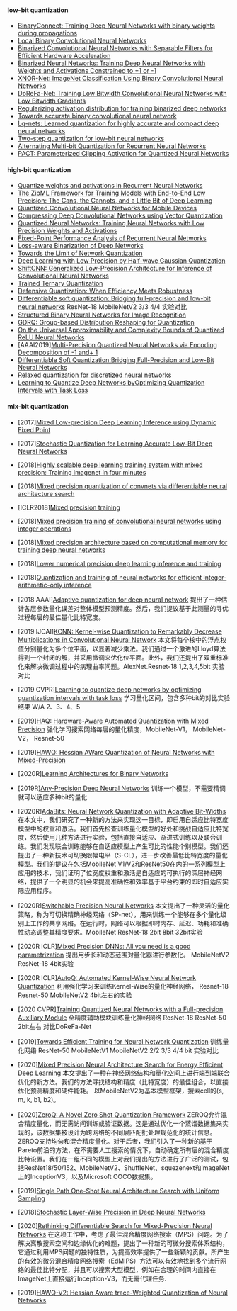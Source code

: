 #### low-bit quantization
- [BinaryConnect: Training Deep Neural Networks with binary weights during propagations](https://arxiv.org/pdf/1511.00363.pdf)
- [Local Binary Convolutional Neural Networks](https://arxiv.org/pdf/1608.06049.pdf)
- [Binarized Convolutional Neural Networks with Separable Filters for Efficient Hardware Acceleration](https://arxiv.org/pdf/1707.04693.pdf)
- [Binarized Neural Networks: Training Deep Neural Networks with Weights and Activations Constrained to +1 or -1](https://arxiv.org/pdf/1602.02830.pdf)
- [XNOR-Net: ImageNet Classification Using Binary Convolutional Neural Networks](https://arxiv.org/pdf/1603.05279.pdf)
- [DoReFa-Net: Training Low Bitwidth Convolutional Neural Networks with Low Bitwidth Gradients](https://arxiv.org/pdf/1606.06160.pdf)
- [Regularizing activation distribution for training binarized deep networks](http://openaccess.thecvf.com/content_CVPR_2019/papers/Ding_Regularizing_Activation_Distribution_for_Training_Binarized_Deep_Networks_CVPR_2019_paper.pdf)
- [Towards accurate binary convolutional neural network](https://arxiv.org/pdf/1711.11294.pdf)
- [Lq-nets: Learned quantization for highly accurate and compact deep neural networks](https://arxiv.org/pdf/1807.10029.pdf)
- [Two-step quantization for low-bit neural networks](http://openaccess.thecvf.com/content_cvpr_2018/papers/Wang_Two-Step_Quantization_for_CVPR_2018_paper.pdf)
- [Alternating Multi-bit Quantization for Recurrent Neural Networks](https://arxiv.org/pdf/1802.00150.pdf)
- [PACT: Parameterized Clipping Activation for Quantized Neural Networks](https://arxiv.org/pdf/1805.06085.pdf)

#### high-bit quantization
- [Quantize weights and activations in Recurrent Neural Networks](https://arxiv.org/pdf/1611.10176.pdf)
- [The ZipML Framework for Training Models with End-to-End Low Precision: The Cans, the Cannots, and a Little Bit of Deep Learning](https://arxiv.org/pdf/1611.05402.pdf)
- [Quantized Convolutional Neural Networks for Mobile Devices](https://arxiv.org/pdf/1512.06473.pdf)
- [Compressing Deep Convolutional Networks using Vector Quantization](https://arxiv.org/pdf/1412.6115.pdf)
- [Quantized Neural Networks: Training Neural Networks with Low Precision Weights and Activations](https://arxiv.org/pdf/1609.07061.pdf)
- [Fixed-Point Performance Analysis of Recurrent Neural Networks](https://arxiv.org/abs/1512.01322)
- [Loss-aware Binarization of Deep Networks](https://arxiv.org/pdf/1611.01600.pdf)
- [Towards the Limit of Network Quantization](https://arxiv.org/pdf/1612.01543.pdf)
- [Deep Learning with Low Precision by Half-wave Gaussian Quantization](https://arxiv.org/pdf/1702.00953.pdf)
- [ShiftCNN: Generalized Low-Precision Architecture for Inference of Convolutional Neural Networks](https://arxiv.org/pdf/1706.02393.pdf)
- [Trained Ternary Quantization](https://arxiv.org/pdf/1612.01064.pdf)
- [Defensive Quantization: When Efficiency Meets Robustness](https://arxiv.org/pdf/1904.08444.pdf)
- [Differentiable soft quantization: Bridging full-precision and low-bit neural networks](http://openaccess.thecvf.com/content_ICCV_2019/papers/Gong_Differentiable_Soft_Quantization_Bridging_Full-Precision_and_Low-Bit_Neural_Networks_ICCV_2019_paper.pdf) ResNet-18 MobileNetV2 3/3 4/4 实验对比
- [Structured Binary Neural Networks for Image Recognition](https://arxiv.xilesou.top/pdf/1909.09934.pdf)
- [GDRQ: Group-based Distribution Reshaping for Quantization](https://arxiv.xilesou.top/pdf/1908.01477.pdf)
- [On the Universal Approximability and Complexity Bounds of Quantized ReLU Neural Networks](https://arxiv.xilesou.top/pdf/1802.03646.pdf)
- [AAAI2019][Multi-Precision Quantized Neural Networks via Encoding Decomposition of -1 and+ 1](https://arxiv.org/pdf/1905.13389.pdf)
- [Differentiable Soft Quantization:Bridging Full-Precision and Low-Bit Neural Networks](http://openaccess.thecvf.com/content_ICCV_2019/papers/Gong_Differentiable_Soft_Quantization_Bridging_Full-Precision_and_Low-Bit_Neural_Networks_ICCV_2019_paper.pdf)
- [Relaxed quantization for discretized neural networks](https://arxiv.xilesou.top/pdf/1810.01875.pdf)
- [Learning to Quantize Deep Networks byOptimizing Quantization Intervals with Task Loss](http://openaccess.thecvf.com/content_CVPR_2019/papers/Jung_Learning_to_Quantize_Deep_Networks_by_Optimizing_Quantization_Intervals_With_CVPR_2019_paper.pdf)

#### mix-bit quantization
- [2017][Mixed Low-precision Deep Learning Inference using Dynamic Fixed Point](https://arxiv.xilesou.top/pdf/1701.08978.pdf)
- [2017][Stochastic Quantization for Learning Accurate Low-Bit Deep Neural Networks](https://link_springer.xilesou.top/article/10.1007/s11263-019-01168-2)
- [2018][Highly scalable deep learning training system with mixed precision: Training imagenet in four minutes](https://arxiv.xilesou.top/abs/1807.11205)
- [2018][Mixed precision quantization of convnets via differentiable neural architecture search](https://arxiv.xilesou.top/pdf/1812.00090.pdf)
- [ICLR2018][Mixed precision training](https://arxiv.xilesou.top/pdf/1710.03740.pdf%EF%BC%89。)

- [2018][Mixed precision training of convolutional neural networks using integer operations](https://arxiv.xilesou.top/abs/1802.00930)

- [2018][Mixed precision architecture based on computational memory for training deep neural networks](https://ieeexplore_ieee.xilesou.top/abstract/document/8351656/)

- [2018][Lower numerical precision deep learning inference and training](https://www.intel.ai/nervana/wp-content/uploads/sites/53/2018/05/Lower-Numerical-Precision-Deep-Learning-Inference-Training.pdf)

- [2018][Quantization and training of neural networks for efficient integer-arithmetic-only inference](http://openaccess.thecvf.com/content_cvpr_2018/html/Jacob_Quantization_and_Training_CVPR_2018_paper.html)

- [2018 AAAI][Adaptive quantization for deep neural network](https://www.aaai.org/ocs/index.php/AAAI/AAAI18/paper/viewPaper/16248)
提出了一种估计各层参数量化误差对整体模型预测精度。然后，我们提议基于此测量的寻优过程每层的最佳量化比特宽度。

- [2019 IJCAI][KCNN: Kernel-wise Quantization to Remarkably Decrease Multiplications in Convolutional Neural Network](https://www.ijcai.org/Proceedings/2019/0588.pdf) 本文将每个核中的浮点权值分别量化为多个位平面，以显著减少乘法。我们通过一个激进的Lloyd算法得到一个封闭的解，并采用微调来优化位平面。此外，我们还提出了双重标准化来解决微调过程中的病理曲率问题。AlexNet.Resnet-18 1,2,3,4,5bit 实验对比

- [2019 CVPR][Learning to quantize deep networks by optimizing quantization intervals with task loss](http://openaccess.thecvf.com/content_CVPR_2019/html/Jung_Learning_to_Quantize_Deep_Networks_by_Optimizing_Quantization_Intervals_With_CVPR_2019_paper.html) 
学习量化区间，包含多种bit的对比实验结果 W/A 2、3、4、5

- [2019][HAQ: Hardware-Aware Automated Quantization with Mixed Precision](http://openaccess.thecvf.com/content_CVPR_2019/papers/Wang_HAQ_Hardware-Aware_Automated_Quantization_With_Mixed_Precision_CVPR_2019_paper.pdf)
强化学习搜索网络每层的量化精度，MobileNet-V1， MobileNet-V2， Resnet-50

- [2019][HAWQ: Hessian AWare Quantization of Neural Networks with Mixed-Precision](https://arxiv.org/pdf/1905.03696.pdf)
- [2020R][Learning Architectures for Binary Networks](https://arxiv.org/pdf/2002.06963.pdf)
- [2019R][Any-Precision Deep Neural Networks](https://arxiv.org/pdf/1911.07346.pdf) 训练一个模型，不需要精调就可以适应多种bit的量化
- [2020R][AdaBits: Neural Network Quantization with Adaptive Bit-Widths](https://arxiv.org/pdf/1912.09666.pdf)
在本文中，我们研究了一种新的方法来实现这一目标，即启用自适应比特宽度模型中的权重和激活。我们首先检查训练量化模型的好处和挑战自适应比特宽度，然后使用几种方法进行实验，包括直接自适应、渐进式训练以及联合训练。我们发现联合训练能够在自适应模型上产生可比的性能个别模型。我们还提出了一种新技术可切换限幅电平（S-CL），进一步改善最低比特宽度的量化模型。我们的提议在包括MobileNet V1/V2和ResNet50在内的一系列模型上应用的技术，我们证明了位宽度权重和激活是自适应的可执行的深层神经网络，提供了一个明显的机会来提高准确性和效率基于平台约束的即时自适应实际应用程序。

- [2020R][Switchable Precision Neural Networks](https://arxiv.org/pdf/2002.02815.pdf)
本文提出了一种灵活的量化策略，称为可切换精确神经网络（SP-net），用来训练一个能够在多个量化级别上工作的共享网络。在运行时，网络可以根据即时内存、延迟、功耗和准确性动态调整其精度要求。MobileNet ResNet-18 2bit 8bit 32bit实验
- [2020R ICLR][Mixed Precision DNNs: All you need is a good parametrization](https://arxiv.org/pdf/1905.11452.pdf)
提出用步长和动态范围对量化器进行参数化。 MobileNetV2 ResNet-18 4bit实验
- [2020R ICLR][AutoQ: Automated Kernel-Wise Neural Network Quantization](https://arxiv.org/pdf/1902.05690.pdf)
利用强化学习来训练Kernel-Wise的量化神经网络， Resnet-18 Resnet-50 MobileNetV2 4bit左右的实验

- [2020 CVPR][Training Quantized Neural Networks with a Full-precision Auxiliary Module](https://arxiv.org/pdf/1903.11236.pdf) 全精度辅助模块训练量化神经网络 ResNet-18 ResNet-50 2bit左右 对比DoReFa-Net

- [2019][Towards Efficient Training for Neural Network Quantization](https://arxiv.org/pdf/1912.10207.pdf)
训练量化网络 ResNet-50 MobileNetV1 MobileNetV2 2/2 3/3 4/4 bit 实验对比

- [2020][Mixed Precision Neural Architecture Search for Energy Efficient Deep Learning](http://yibolin.com/publications/papers/NAS_ICCAD2019_Gong.pdf)
本文提出了一种在神经网络结构和量化空间上进行端到端联合优化的新方法。我们的方法寻找结构和精度（比特宽度）的最佳组合，以直接优化预测精度和硬件能耗。
以MobileNetV2为基本模型框架，搜索cell的(s, m, k, b1, b2)。

- [2020][ZeroQ: A Novel Zero Shot Quantization Framework](https://arxiv.org/pdf/2001.00281.pdf)
ZEROQ允许混合精度量化，而无需访问训练或验证数据。这是通过优化一个蒸馏数据集来实现的，该数据集被设计为跨网络的不同层匹配批处理规范化的统计信息。ZEROQ支持均匀和混合精度量化。对于后者，我们引入了一种新的基于Pareto前沿的方法，在不需要人工搜索的情况下，自动确定所有层的混合精度比特设置。我们在一组不同的模型上对我们提出的方法进行了广泛的测试，包括ResNet18/50/152、MobileNetV2、ShuffleNet、squezenext和ImageNet上的InceptionV3，以及Microsoft COCO数据集。
- [2019][Single Path One-Shot Neural Architecture Search with Uniform Sampling](https://arxiv.org/pdf/1904.00420.pdf)
- [2018][Stochastic Layer-Wise Precision in Deep Neural Networks](https://arxiv.org/pdf/1807.00942.pdf)
- [2020][Rethinking Differentiable Search for Mixed-Precision Neural Networks](https://arxiv.org/pdf/2004.05795.pdf)
在这项工作中，考虑了最佳混合精度网络搜索（MPS）问题。为了解决离散搜索空间和边缘优化的难题，提出了一种新的可微分搜索体系结构，它通过利用MPS问题的独特性质，为提高效率提供了一些新颖的贡献。所产生的有效的微分混合精度网络搜索（EdMIPS）方法可以有效地找到多个流行网络的最佳比特分配，并且可以搜索大型模型，例如在合理的时间内直接在ImageNet上直接运行Inception-V3，而无需代理任务.
- [2019][HAWQ-V2: Hessian Aware trace-Weighted Quantization of Neural Networks](https://arxiv.org/pdf/1911.03852.pdf)
